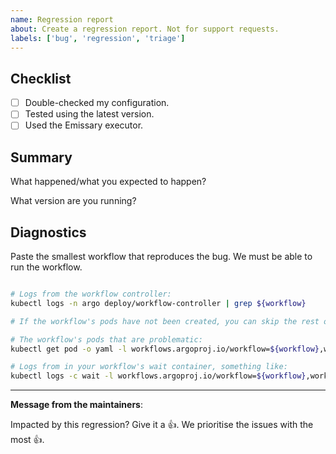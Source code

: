 ```yaml
---
name: Regression report
about: Create a regression report. Not for support requests.
labels: ['bug', 'regression', 'triage']
---
```

## Checklist

<!-- Do NOT open an issue until you have: --> 

* [ ] Double-checked my configuration.
* [ ] Tested using the latest version.
* [ ] Used the Emissary executor.

## Summary

What happened/what you expected to happen?

What version are you running?


## Diagnostics

Paste the smallest workflow that reproduces the bug. We must be able to run the workflow.

```yaml

```

```bash
# Logs from the workflow controller:
kubectl logs -n argo deploy/workflow-controller | grep ${workflow}

# If the workflow's pods have not been created, you can skip the rest of the diagnostics.

# The workflow's pods that are problematic:
kubectl get pod -o yaml -l workflows.argoproj.io/workflow=${workflow},workflow.argoproj.io/phase!=Succeeded

# Logs from in your workflow's wait container, something like:
kubectl logs -c wait -l workflows.argoproj.io/workflow=${workflow},workflow.argoproj.io/phase!=Succeeded
```

---
<!-- Issue Author: Don't delete this message to encourage other users to support your issue! -->
**Message from the maintainers**:

Impacted by this regression? Give it a 👍. We prioritise the issues with the most 👍.

